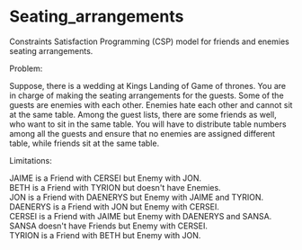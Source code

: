 # Seating_arrangements
Constraints Satisfaction Programming (CSP) model for friends and enemies seating arrangements.

Problem:

Suppose, there is a wedding at Kings Landing of Game of thrones. You are in charge of making the seating arrangements for the guests. Some of the guests are enemies with each other. Enemies hate each other and cannot sit at the same table. Among the guest lists, there are some friends as well, who want to sit in the same table. You will have to distribute table numbers among all the guests and ensure that no enemies are assigned different table, while friends sit at the same table.

Limitations:

JAIME is a Friend with CERSEI but Enemy with JON.     
BETH is a Friend with TYRION but doesn't have Enemies.    
JON is a Friend with DAENERYS but Enemy with JAIME and TYRION.    
DAENERYS is a Friend with JON but Enemy with CERSEI.    
CERSEI is a Friend with JAIME but Enemy with DAENERYS and SANSA.    
SANSA doesn't have Friends but Enemy with CERSEI.   
TYRION is a Friend with BETH but Enemy with JON.    



